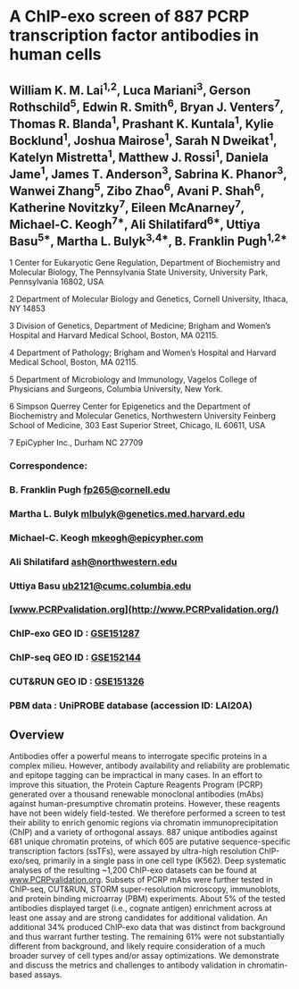 # A ChIP-exo screen of 887 PCRP transcription factor antibodies in human cells


## William K. M. Lai<sup>1,2</sup>, Luca Mariani<sup>3</sup>, Gerson Rothschild<sup>5</sup>, Edwin R. Smith<sup>6</sup>, Bryan J. Venters<sup>7</sup>, Thomas R. Blanda<sup>1</sup>, Prashant K. Kuntala<sup>1</sup>, Kylie Bocklund<sup>1</sup>, Joshua Mairose<sup>1</sup>, Sarah N Dweikat<sup>1</sup>, Katelyn Mistretta<sup>1</sup>, Matthew J. Rossi<sup>1</sup>, Daniela Jame<sup>1</sup>, James T. Anderson<sup>3</sup>, Sabrina K. Phanor<sup>3</sup>, Wanwei Zhang<sup>5</sup>, Zibo Zhao<sup>6</sup>, Avani P. Shah<sup>6</sup>, Katherine Novitzky<sup>7</sup>, Eileen McAnarney<sup>7</sup>, Michael-C. Keogh<sup>7*</sup>, Ali Shilatifard<sup>6*</sup>, Uttiya Basu<sup>5*</sup>, Martha L. Bulyk<sup>3,4*</sup>, B. Franklin Pugh<sup>1,2*</sup>

1 Center for Eukaryotic Gene Regulation, Department of Biochemistry and Molecular Biology, The Pennsylvania State University, University Park, Pennsylvania 16802, USA

2 Department of Molecular Biology and Genetics, Cornell University, Ithaca, NY 14853

3 Division of Genetics, Department of Medicine; Brigham and Women’s Hospital and Harvard Medical School, Boston, MA 02115.

4 Department of Pathology; Brigham and Women’s Hospital and Harvard Medical School, Boston, MA 02115.

5 Department of Microbiology and Immunology, Vagelos College of Physicians and Surgeons, Columbia University, New York.

6 Simpson Querrey Center for Epigenetics and the Department of Biochemistry and Molecular Genetics, Northwestern University Feinberg School of Medicine, 303 East Superior Street, Chicago, IL 60611, USA

7 EpiCypher Inc., Durham NC 27709


### Correspondence:
### B. Franklin Pugh <fp265@cornell.edu>

### Martha L. Bulyk <mlbulyk@genetics.med.harvard.edu>

### Michael-C. Keogh <mkeogh@epicypher.com>

### Ali Shilatifard <ash@northwestern.edu>

### Uttiya Basu <ub2121@cumc.columbia.edu>


### [www.PCRPvalidation.org](http://www.PCRPvalidation.org/)
### ChIP-exo GEO ID : [GSE151287](https://www.ncbi.nlm.nih.gov/geo/query/acc.cgi?acc=GSE151287)
### ChIP-seq GEO ID : [GSE152144](https://www.ncbi.nlm.nih.gov/geo/query/acc.cgi?acc=GSE152144)
### CUT&RUN GEO ID : [GSE151326](https://www.ncbi.nlm.nih.gov/geo/query/acc.cgi?acc=GSE151326)
### PBM data : UniPROBE database (accession ID: LAI20A)

## Overview
Antibodies offer a powerful means to interrogate specific proteins in a complex milieu. However, antibody availability and reliability are problematic and epitope tagging can be impractical in many cases. In an effort to improve this situation, the Protein Capture Reagents Program (PCRP) generated over a thousand renewable monoclonal antibodies (mAbs) against human-presumptive chromatin proteins. However, these reagents have not been widely field-tested. We therefore performed a screen to test their ability to enrich genomic regions via chromatin immunoprecipitation (ChIP) and a variety of orthogonal assays. 887 unique antibodies against 681 unique chromatin proteins, of which 605 are putative sequence-specific transcription factors (ssTFs), were assayed by ultra-high resolution ChIP-exo/seq, primarily in a single pass in one cell type (K562). Deep systematic analyses of the resulting ~1,200 ChIP-exo datasets can be found at www.PCRPvalidation.org. Subsets of PCRP mAbs were further tested in ChIP-seq, CUT&RUN, STORM super-resolution microscopy, immunoblots, and protein binding microarray (PBM) experiments. About 5% of the tested antibodies displayed target (i.e., cognate antigen) enrichment across at least one assay and are strong candidates for additional validation. An additional 34% produced ChIP-exo data that was distinct from background and thus warrant further testing. The remaining 61% were not substantially different from background, and likely require consideration of a much broader survey of cell types and/or assay optimizations. We demonstrate and discuss the metrics and challenges to antibody validation in chromatin-based assays.
